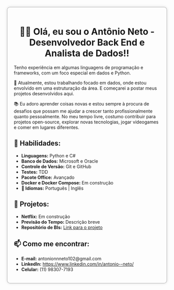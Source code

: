 <div style="border: 2px solid #ccc; border-radius: 10px; padding: 20px; max-width: 800px; margin: 0 auto; box-shadow: 0 0 10px rgba(0, 0, 0, 0.1);">
    <h1 style="text-align: center;">🧑‍💻 Olá, eu sou o Antônio Neto - Desenvolvedor Back End e Analista de Dados!!</h1>
    <p>Tenho experiência em algumas linguagens de programação e frameworks, com um foco especial em dados e Python.</p>
    <p>💼 Atualmente, estou trabalhando focado em dados, onde estou envolvido em uma estruturação da área. E começarei a postar meus projetos desenvolvidos aqui.</p>
    <p>📚 Eu adoro aprender coisas novas e estou sempre à procura de desafios que possam me ajudar a crescer tanto profissionalmente quanto pessoalmente. No meu tempo livre, costumo contribuir para projetos open-source, explorar novas tecnologias, jogar videogames e comer em lugares diferentes.</p>
    <h2>🔧 Habilidades:</h2>
    <ul>
        <li><strong>Linguagens:</strong> Python e C#</li>
        <li><strong>Banco de Dados:</strong> Microsoft e Oracle</li>
        <li><strong>Controle de Versão:</strong> Git e GitHub</li>
        <li><strong>Testes:</strong> TDD</li>
        <li><strong>Pacote Office:</strong> Avançado</li>
        <li><strong>Docker e Docker Compose:</strong> Em construção</li>
        <li><strong>🏁 Idiomas:</strong> Português | Inglês</li>
    </ul>
    <h2>🔰 Projetos:</h2>
    <ul>
        <li><strong>Netflix:</strong> Em construção</li>
        <li><strong>Previsão do Tempo:</strong> Descrição breve</li>
        <li><strong>Repositório de BIs:</strong> <a href="https://sites.google.com/view/portfolio-antonio-neto/p%C3%A1gina-inicial">Link para o projeto</a></li>
    </ul>
    <h2>📫 Como me encontrar:</h2>
    <ul>
        <li><strong>E-mail:</strong> antonionnneto102@gmail.com</li>
        <li><strong>LinkedIn:</strong> <a href="https://www.linkedin.com/in/antonio--neto/">https://www.linkedin.com/in/antonio--neto/</a></li>
        <li><strong>Celular:</strong> (11) 98307-7193</li>
    </ul>
</div>
